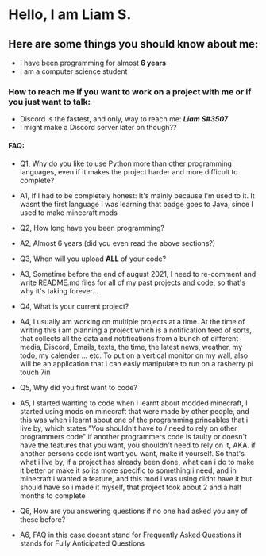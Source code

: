 # Hello, I am **Liam S.**
## Here are some things you should know about me:
 - I have been programming for almost **6 years**
 - I am a computer science student
### How to reach me if you want to work on a project with me or if you just want to talk:
 - Discord is the fastest, and only, way to reach me: _**Liam S#3507**_
 - I might make a Discord server later on though??



#### FAQ:
* Q1, Why do you like to use Python more than other programming languages, even if it makes the project harder and more difficult to complete?
* A1, If I had to be completely honest: It's mainly because I'm used to it. 
It wasnt the first language I was learning that badge goes to Java, since I used to make minecraft mods

* Q2, How long have you been programming?
* A2, Almost 6 years (did you even read the above sections?)

* Q3, When will you upload **ALL** of your code?
* A3, Sometime before the end of august 2021, I need to re-comment and write README.md files for all of my past projects and code, so that's why it's taking forever...

* Q4, What is your current project?
* A4, I usually am working on multiple projects at a time. At the time of writing this i am planning a project which is a notification feed of sorts, that collects all the data and notifications from a bunch of different media, Discord, Emails, texts, the time, the latest news, weather, my todo, my calender ... etc. To put on a vertical monitor on my wall, also will be an application that i can easiy manipulate to run on a rasberry pi touch 7in

* Q5, Why did you first want to code?
* A5, I started wanting to code when I learnt about modded minecraft, I started using mods on minecraft that were made by other people, and this was when i learnt about one of the programming princables that i live by, which states "You shouldn't have to / need to rely on other programmers code" if another programmers code is faulty or doesn't have the features that you want, you shouldn't need to rely on it, AKA. if another persons code isnt want you want, make it yourself. So that's what i live by, if a project has already been done, what can i do to make it better or make it so its more specific to something i need, and in minecraft i wanted a feature, and this mod i was using didnt have it but should have so i made it myself, that project took about 2 and a half months to complete

* Q6, How are you answering questions if no one had asked you any of these before?
* A6, FAQ in this case doesnt stand for Frequently Asked Questions it stands for Fully Anticipated Questions
<!---
Roxy-Shantu/Roxy-Shantu is a ✨ special ✨ repository because its `README.md` (this file) appears on your GitHub profile.
You can click the Preview link to take a look at your changes.
--->
